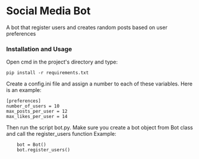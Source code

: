 # Social Media Bot
A bot that register users and creates random posts based on user preferences

### Installation and Usage

Open cmd in the project's directory and type:
```
pip install -r requirements.txt

```
Create a config.ini file and assign a number to each of these variables.
Here is an example:

```
[preferences]
number_of_users = 10
max_posts_per_user = 12
max_likes_per_user = 14
```

Then run the script bot.py.
Make sure you create a bot object from Bot class and call the register_users function
Example:

```
    bot = Bot()
    bot.register_users()
```
